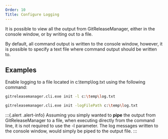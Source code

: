 ```yaml
---
Order: 10
Title: Configure Logging
---
```


It is possible to view all the output from GitReleaseManager, either in the
console window, or by writing out to a file.

By default, all command output is written to the console window, however, it is
possible to specify a text file where command output should be written to.

## **Examples**

Enable logging to a file located in c:\temp\log.txt using the following command:

```bash
gitreleasemanager.cli.exe init -l c:\temp\log.txt

gitreleasemanager.cli.exe init -logFilePath c:\temp\log.txt
```

:::{.alert .alert-info}
Assuming you simply wanted to **pipe** the output from GitReleaseManager to a
file, when executing directly from the command line, it is not required to use
the -l parameter. The log messages written to the console window, would simply
be piped to the output file.
:::
